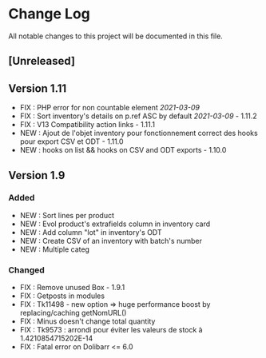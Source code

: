 # Change Log
All notable changes to this project will be documented in this file.

## [Unreleased]

## Version 1.11

- FIX : PHP error for non countable element *2021-03-09*
- FIX : Sort inventory's details on p.ref ASC by default *2021-03-09* - 1.11.2
- FIX : V13 Compatibility action links - 1.11.1
- NEW : Ajout de l'objet inventory pour fonctionnement correct des hooks pour export CSV et ODT - 1.11.0
- NEW : hooks on list && hooks on CSV and ODT exports - 1.10.0

## Version 1.9

### Added

- NEW : Sort lines per product
- NEW : Evol product's extrafields column in inventory card
- NEW : Add column "lot" in inventory's ODT
- NEW : Create CSV of an inventory with batch's number
- NEW : Multiple categ

### Changed

- FIX : Remove unused Box - 1.9.1
- FIX : Getposts in modules
- FIX : Tk11498 - new option => huge performance boost by replacing/caching getNomURL()
- FIX : Minus doesn't change total quantity
- FIX : Tk9573 : arrondi pour éviter les valeurs de stock à 1.4210854715202E-14
- FIX : Fatal error on Dolibarr <= 6.0
